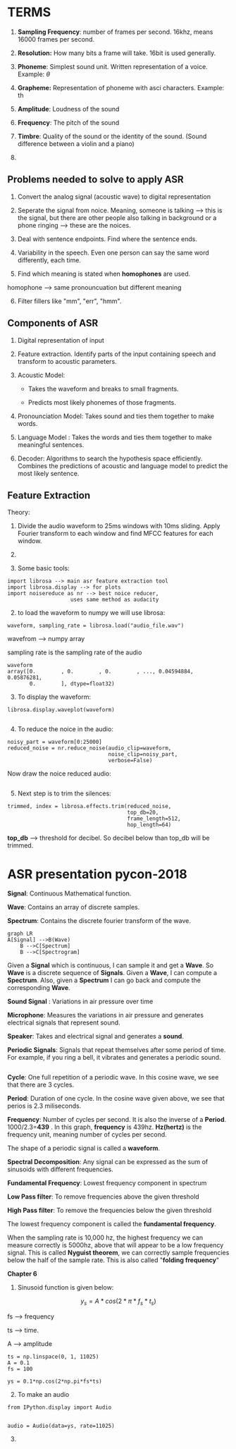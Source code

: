 # TERMS

1. **Sampling Frequency**: number of frames per second. 16khz, means 16000 frames per second.

2. **Resolution:** How many bits a frame will take. 16bit is used generally.

3. **Phoneme**: Simplest sound unit. Written representation of  a voice. Example: $\theta$ 

4. **Grapheme:** Representation of phoneme with asci characters. Example: th

5. **Amplitude**: Loudness of the sound

6. **Frequency**: The pitch of the sound

7. **Timbre**: Quality of the sound or the identity of the sound. (Sound difference between a violin and a piano)

8. 

## Problems needed to solve to apply ASR

1. Convert the analog signal (acoustic wave) to digital representation

2. Seperate the signal from noice. Meaning, someone is talking --> this is the signal, but there are other people also talking in background or a phone ringing --> these are the noices.

3. Deal with sentence endpoints. Find where the sentence ends.

4. Variability in the speech. Even one person can say the same word differently, each time.

5. Find which meaning is stated when **homophones** are used.

homophone --> same pronouncuation but different meaning

6. Filter fillers like "mm", "err", "hmm".

## Components of ASR

1. Digital representation of input

2. Feature extraction. Identify parts of the input containing speech and transform to acoustic parameters.

3. Acoustic Model: 
   
   - Takes the waveform and breaks to small fragments.
   
   - Predicts most likely phonemes of those fragments.

4. Pronounciation Model: Takes sound and ties them together to make words. 

5. Language Model : Takes the  words and ties them together to make meaningful sentences. 

6. Decoder:  Algorithms to search the hypothesis space efficiently. Combines the predictions of acoustic and language model to predict the most likely sentence.

## Feature Extraction

Theory:

1. Divide the audio waveform to 25ms windows with 10ms sliding. Apply Fourier transform to each window and find MFCC features for each window.

2. 

1. Some basic tools:

```
import librosa --> main asr feature extraction tool
import librosa.display --> for plots
import noisereduce as nr --> best noice reducer, 
                    uses same method as audacity
```

2. to load the waveform to numpy we will use librosa:

```
waveform, sampling_rate = librosa.load("audio_file.wav")
```

wavefrom --> numpy array

sampling rate is the sampling rate of the audio

```
waveform
array([0.        , 0.        , 0.        , ..., 0.04594884, 0.05876281,
       0.        ], dtype=float32)
```

3. To display the waveform:

```
librosa.display.waveplot(waveform)
```

<img title="" src="figures/waveform.png" alt="">

4. To reduce the noice in the audio:

```
noisy_part = waveform[0:25000]  
reduced_noise = nr.reduce_noise(audio_clip=waveform, 
                                noise_clip=noisy_part, 
                                verbose=False)
```

Now draw the noice reduced audio:

<img title="" src="figures/noice_reduced.png" alt="">

5. Next step is to trim the silences:

```
trimmed, index = librosa.effects.trim(reduced_noise, 
                                      top_db=20, 
                                      frame_length=512, 
                                      hop_length=64)
```

**top_db** --> threshold for decibel. So decibel below than top_db will be trimmed.

# ASR presentation pycon-2018

**Signal**: Continuous Mathematical function.

**Wave**: Contains an array of discrete samples.

**Spectrum**: Contains the discrete fourier transform of the wave.

```mermaid
graph LR
A[Signal] -->B(Wave)
    B -->C[Spectrum]
    B -->C[Spectrogram]
```

Given a **Signal** which is continuous, I can sample it and get a **Wave**. So **Wave** is a discrete sequence of **Signals**. Given a **Wave**, I can compute a **Spectrum**. Also, given a **Spectrum** I can go back and compute the corresponding **Wave**.

**Sound Signal** : Variations in air pressure over time

**Microphone**: Measures the variations in air pressure and generates electrical signals that represent sound.

**Speaker**: Takes and electrical signal and generates a **sound**. 

**Periodic Signals**: Signals that repeat themselves after some period of time. For example, if you ring a bell, it vibrates and generates a periodic sound. 

<img title="" src="file:///home/haziyevv/Documents/mynotes/figures/cosine_wav.png" alt="">

**Cycle**: One full repetition of a periodic wave. In this cosine wave, we see that there are 3 cycles.

**Period**: Duration of one cycle. In the cosine wave given above, we see that perios is 2.3 miliseconds.

**Frequency**: Number of cycles per second. It is also the inverse of a **Period**. 1000/2.3=**439** . In this graph, **frequency** is 439hz. **Hz(hertz)** is the frequency unit, meaning number of cycles per second.

The shape of a periodic signal is called a **waveform**. 

**Spectral Decomposition**: Any signal can be expressed as the sum of sinusoids with different frequencies. 

**Fundamental Frequency**: Lowest frequency component in spectrum

**Low Pass filter**:  To remove frequencies above the given threshold

**High Pass filter**: To remove the frequencies below the given threshold

The lowest frequency component is called the **fundamental frequency**.

When the sampling rate is 10,000 hz, the highest frequency we can measure correctly is 5000hz, above that will appear to be a low frequency signal. This is called **Nyguist theorem**, we can correctly sample frequencies below the half of the sample rate. This is also called "**folding frequency**"



**Chapter 6**


1. Sinusoid function is given below:

$$
y_s = A * cos(2*\pi*f_s*t_s)
$$

fs --> frequency

ts --> time.

A --> amplitude

```
ts = np.linspace(0, 1, 11025)
A = 0.1
fs = 100

ys = 0.1*np.cos(2*np.pi*fs*ts)
```



2. To make an audio

```
from IPython.display import Audio


audio = Audio(data=ys, rate=11025)
```

3. 
